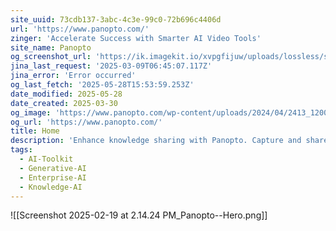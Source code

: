```yaml
---
site_uuid: 73cdb137-3abc-4c3e-99c0-72b696c4406d
url: 'https://www.panopto.com/'
zinger: 'Accelerate Success with Smarter AI Video Tools'
site_name: Panopto
og_screenshot_url: 'https://ik.imagekit.io/xvpgfijuw/uploads/lossless/screenshots/20250528_Panopto_og_screenshot.jpeg'
jina_last_request: '2025-03-09T06:45:07.117Z'
jina_error: 'Error occurred'
og_last_fetch: '2025-05-28T15:53:59.253Z'
date_modified: 2025-05-28
date_created: 2025-03-30
og_image: 'https://www.panopto.com/wp-content/uploads/2024/04/2413_1200x628-new-services-3.png'
og_url: 'https://www.panopto.com/'
title: Home
description: 'Enhance knowledge sharing with Panopto. Capture and share grow expert knowledge across teams and campuses with AI-powered tools.'
tags:
  - AI-Toolkit
  - Generative-AI
  - Enterprise-AI
  - Knowledge-AI
---
```


![[Screenshot 2025-02-19 at 2.14.24 PM_Panopto--Hero.png]]